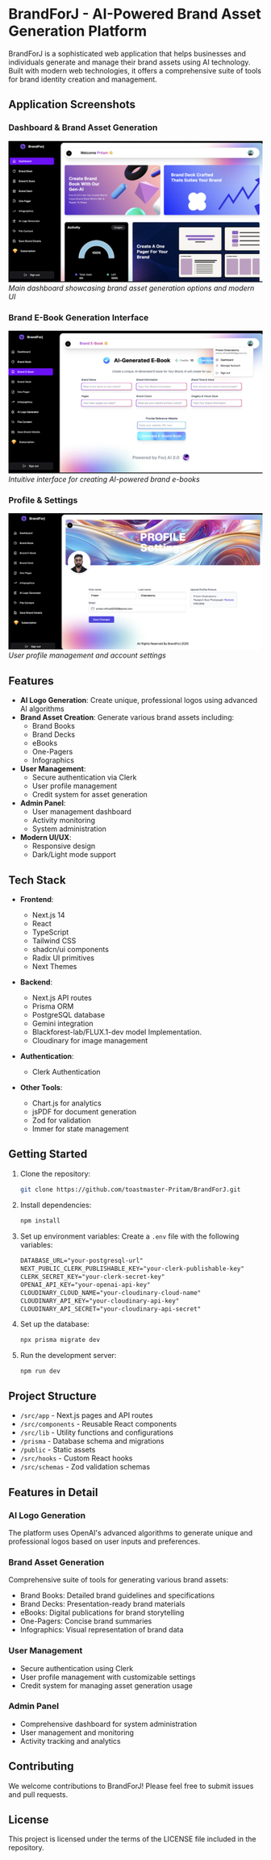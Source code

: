 # BrandForJ - AI-Powered Brand Asset Generation Platform

BrandForJ is a sophisticated web application that helps businesses and individuals generate and manage their brand assets using AI technology. Built with modern web technologies, it offers a comprehensive suite of tools for brand identity creation and management.

## Application Screenshots

### Dashboard & Brand Asset Generation
![Dashboard View](img/image3.png)
*Main dashboard showcasing brand asset generation options and modern UI*

### Brand E-Book Generation Interface
![E-Book Generation](img/image1.png)
*Intuitive interface for creating AI-powered brand e-books*

### Profile & Settings
![Profile Settings](img/image2.png)
*User profile management and account settings*

## Features

- **AI Logo Generation**: Create unique, professional logos using advanced AI algorithms
- **Brand Asset Creation**: Generate various brand assets including:
  - Brand Books
  - Brand Decks
  - eBooks
  - One-Pagers
  - Infographics
- **User Management**:
  - Secure authentication via Clerk
  - User profile management
  - Credit system for asset generation
- **Admin Panel**:
  - User management dashboard
  - Activity monitoring
  - System administration
- **Modern UI/UX**:
  - Responsive design
  - Dark/Light mode support

## Tech Stack

- **Frontend**:
  - Next.js 14
  - React
  - TypeScript
  - Tailwind CSS
  - shadcn/ui components
  - Radix UI primitives
  - Next Themes

- **Backend**:
  - Next.js API routes
  - Prisma ORM
  - PostgreSQL database
  - Gemini integration
  - Blackforest-lab/FLUX.1-dev model Implementation.
  - Cloudinary for image management

- **Authentication**:
  - Clerk Authentication

- **Other Tools**:
  - Chart.js for analytics
  - jsPDF for document generation
  - Zod for validation
  - Immer for state management

## Getting Started

1. Clone the repository:
   ```bash
   git clone https://github.com/toastmaster-Pritam/BrandForJ.git
   ```

2. Install dependencies:
   ```bash
   npm install
   ```

3. Set up environment variables:
   Create a `.env` file with the following variables:
   ```
   DATABASE_URL="your-postgresql-url"
   NEXT_PUBLIC_CLERK_PUBLISHABLE_KEY="your-clerk-publishable-key"
   CLERK_SECRET_KEY="your-clerk-secret-key"
   OPENAI_API_KEY="your-openai-api-key"
   CLOUDINARY_CLOUD_NAME="your-cloudinary-cloud-name"
   CLOUDINARY_API_KEY="your-cloudinary-api-key"
   CLOUDINARY_API_SECRET="your-cloudinary-api-secret"
   ```

4. Set up the database:
   ```bash
   npx prisma migrate dev
   ```

5. Run the development server:
   ```bash
   npm run dev
   ```

## Project Structure

- `/src/app` - Next.js pages and API routes
- `/src/components` - Reusable React components
- `/src/lib` - Utility functions and configurations
- `/prisma` - Database schema and migrations
- `/public` - Static assets
- `/src/hooks` - Custom React hooks
- `/src/schemas` - Zod validation schemas

## Features in Detail

### AI Logo Generation
The platform uses OpenAI's advanced algorithms to generate unique and professional logos based on user inputs and preferences.

### Brand Asset Generation
Comprehensive suite of tools for generating various brand assets:
- Brand Books: Detailed brand guidelines and specifications
- Brand Decks: Presentation-ready brand materials
- eBooks: Digital publications for brand storytelling
- One-Pagers: Concise brand summaries
- Infographics: Visual representation of brand data

### User Management
- Secure authentication using Clerk
- User profile management with customizable settings
- Credit system for managing asset generation usage

### Admin Panel
- Comprehensive dashboard for system administration
- User management and monitoring
- Activity tracking and analytics

## Contributing

We welcome contributions to BrandForJ! Please feel free to submit issues and pull requests.

## License

This project is licensed under the terms of the LICENSE file included in the repository.
